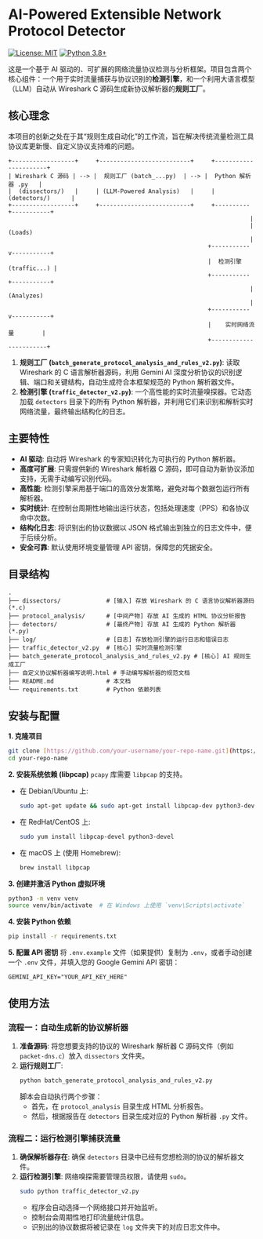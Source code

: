 # AI-Powered Extensible Network Protocol Detector

[![License: MIT](https://img.shields.io/badge/License-MIT-yellow.svg)](https://opensource.org/licenses/MIT)
[![Python 3.8+](https://img.shields.io/badge/python-3.8+-blue.svg)](https://www.python.org/downloads/)

这是一个基于 AI 驱动的、可扩展的网络流量协议检测与分析框架。项目包含两个核心组件：一个用于实时流量捕获与协议识别的**检测引擎**，和一个利用大语言模型（LLM）自动从 Wireshark C 源码生成新协议解析器的**规则工厂**。

## 核心理念

本项目的创新之处在于其“规则生成自动化”的工作流，旨在解决传统流量检测工具协议库更新慢、自定义协议支持难的问题。

```
+------------------+     +--------------------------+     +----------------------+
| Wireshark C 源码 | --> |  规则工厂 (batch_...py)  | --> |  Python 解析器 .py   |
|  (dissectors/)   |     | (LLM-Powered Analysis)   |     |    (detectors/)      |
+------------------+     +--------------------------+     +----------+-----------+
                                                                     |
                                                                     | (Loads)
                                                                     |
                                                         +-----------v-----------+
                                                         |  检测引擎 (traffic...) |
                                                         +-----------+-----------+
                                                                     | (Analyzes)
                                                                     |
                                                         +-----------v-----------+
                                                         |    实时网络流量        |
                                                         +-----------------------+
```

1.  **规则工厂 (`batch_generate_protocol_analysis_and_rules_v2.py`)**: 读取 Wireshark 的 C 语言解析器源码，利用 Gemini AI 深度分析协议的识别逻辑、端口和关键结构，自动生成符合本框架规范的 Python 解析器文件。
2.  **检测引擎 (`traffic_detector_v2.py`)**: 一个高性能的实时流量嗅探器。它动态加载 `detectors` 目录下的所有 Python 解析器，并利用它们来识别和解析实时网络流量，最终输出结构化的日志。

## 主要特性

- **AI 驱动**: 自动将 Wireshark 的专家知识转化为可执行的 Python 解析器。
- **高度可扩展**: 只需提供新的 Wireshark 解析器 C 源码，即可自动为新协议添加支持，无需手动编写识别代码。
- **高性能**: 检测引擎采用基于端口的高效分发策略，避免对每个数据包运行所有解析器。
- **实时统计**: 在控制台周期性地输出运行状态，包括处理速度（PPS）和各协议命中次数。
- **结构化日志**: 将识别出的协议数据以 JSON 格式输出到独立的日志文件中，便于后续分析。
- **安全可靠**: 默认使用环境变量管理 API 密钥，保障您的凭据安全。

## 目录结构

```
.
├── dissectors/             # [输入] 存放 Wireshark 的 C 语言协议解析器源码 (*.c)
├── protocol_analysis/      # [中间产物] 存放 AI 生成的 HTML 协议分析报告
├── detectors/              # [最终产物] 存放 AI 生成的 Python 解析器 (*.py)
├── log/                    # [日志] 存放检测引擎的运行日志和错误日志
├── traffic_detector_v2.py  # [核心] 实时流量检测引擎
├── batch_generate_protocol_analysis_and_rules_v2.py # [核心] AI 规则生成工厂
├── 自定义协议解析器编写说明.html # 手动编写解析器的规范文档
├── README.md               # 本文档
└── requirements.txt        # Python 依赖列表
```

## 安装与配置

**1. 克隆项目**
```bash
git clone [https://github.com/your-username/your-repo-name.git](https://github.com/your-username/your-repo-name.git)
cd your-repo-name
```

**2. 安装系统依赖 (libpcap)**
`pcapy` 库需要 `libpcap` 的支持。

- 在 Debian/Ubuntu 上:
  ```bash
  sudo apt-get update && sudo apt-get install libpcap-dev python3-dev
  ```
- 在 RedHat/CentOS 上:
  ```bash
  sudo yum install libpcap-devel python3-devel
  ```
- 在 macOS 上 (使用 Homebrew):
  ```bash
  brew install libpcap
  ```

**3. 创建并激活 Python 虚拟环境**
```bash
python3 -m venv venv
source venv/bin/activate  # 在 Windows 上使用 `venv\Scripts\activate`
```

**4. 安装 Python 依赖**
```bash
pip install -r requirements.txt
```

**5. 配置 API 密钥**
将 `.env.example` 文件（如果提供）复制为 `.env`，或者手动创建一个 `.env` 文件，并填入您的 Google Gemini API 密钥：
```
GEMINI_API_KEY="YOUR_API_KEY_HERE"
```

## 使用方法

### 流程一：自动生成新的协议解析器

1.  **准备源码**: 将您想要支持的协议的 Wireshark 解析器 C 源码文件（例如 `packet-dns.c`）放入 `dissectors` 文件夹。
2.  **运行规则工厂**:
    ```bash
    python batch_generate_protocol_analysis_and_rules_v2.py
    ```
    脚本会自动执行两个步骤：
    - 首先，在 `protocol_analysis` 目录生成 HTML 分析报告。
    - 然后，根据报告在 `detectors` 目录生成对应的 Python 解析器 `.py` 文件。

### 流程二：运行检测引擎捕获流量

1.  **确保解析器存在**: 确保 `detectors` 目录中已经有您想检测的协议的解析器文件。
2.  **运行检测引擎**:
    网络嗅探需要管理员权限，请使用 `sudo`。
    ```bash
    sudo python traffic_detector_v2.py
    ```
    - 程序会自动选择一个网络接口并开始监听。
    - 控制台会周期性地打印流量统计信息。
    - 识别出的协议数据将被记录在 `log` 文件夹下的对应日志文件中。
